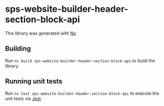 # sps-website-builder-header-section-block-api

This library was generated with [Nx](https://nx.dev).

## Building

Run `nx build sps-website-builder-header-section-block-api` to build the library.

## Running unit tests

Run `nx test sps-website-builder-header-section-block-api` to execute the unit tests via [Jest](https://jestjs.io).
